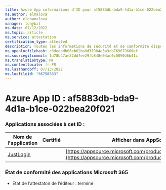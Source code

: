 ```yaml
---
title: Azure App informations d’ID pour af5883db-bda9-4d1a-b1ce-022bea20f021
ms.author: elmalova
author: elenamalova
manager: tonybal
ms.date: 07/12/2022
ms.topic: article
ms.service: attestation
certification_type: attested
description: Toutes les informations de sécurité et de conformité disponibles pour af5883db-bda9-4d1a-b1ce-022bea20f021.
ms.openlocfilehash: c0deebdb06eb62ba0d37984e3a3cb769679669ef
ms.sourcegitcommit: 1d78b47ae32dd7ee29fb848e04ac0c5090d6b41c
ms.translationtype: MT
ms.contentlocale: fr-FR
ms.lasthandoff: 07/13/2022
ms.locfileid: "66758383"
---
```

# <a name="azure-app-id-af5883db-bda9-4d1a-b1ce-022bea20f021"></a>Azure App ID : af5883db-bda9-4d1a-b1ce-022bea20f021


### <a name="apps-associated-with-this-id"></a>Applications associées à cet ID :
| **Nom de l'application** | **Certifié** | **Afficher dans AppSource** |
|--------------|---------------|-----------------------|
| [JustLogin](../forward/WA200004314.md) |  | [https://appsource.microsoft.com/product/office/WA200004314](https://appsource.microsoft.com/product/office/WA200004314) |

### <a name="microsoft-365-app-compliance-status"></a>État de conformité des applications Microsoft 365
- État de l’attestaton de l’éditeur : terminé
